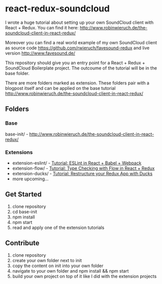 # react-redux-soundcloud

I wrote a huge tutorial about setting up your own SoundCloud client with React + Redux. You can find it here: http://www.robinwieruch.de/the-soundcloud-client-in-react-redux/

Moreover you can find a real world example of my own SoundCloud client as source code https://github.com/rwieruch/favesound-redux and live version http://www.favesound.de/

This repository should give you an entry point for a React + Redux + SoundCloud Boilerplate project. The outcoume of the tutorial will be in the base folder.

There are more folders marked as extension. These folders pair with a blogpost itself and can be applied on the base tutorial http://www.robinwieruch.de/the-soundcloud-client-in-react-redux/

## Folders

### Base

base-init/ - http://www.robinwieruch.de/the-soundcloud-client-in-react-redux/

### Extensions

- extension-eslint/ - [Tutorial: ESLint in React + Babel + Webpack](http://www.robinwieruch.de/the-soundcloud-client-in-react-redux-eslint)
- extension-flow/ - [Tutorial: Type Checking with Flow in React + Redux](http://www.robinwieruch.de/the-soundcloud-client-in-react-redux-flow)
- extension-ducks/ - [Tutorial: Restructure your Redux App with Ducks](http://www.robinwieruch.de/the-soundcloud-client-in-react-redux-ducks)
- more upcoming...

## Get Started

1. clone repository
2. cd base-init
3. npm install
4. npm start
5. read and apply one of the extension tutorials

## Contribute

1. clone repository
2. create your own folder next to init
3. copy the content on init into your own folder
4. navigate to your own folder and npm install && npm start
5. build your own project on top of it like I did with the extension projects
